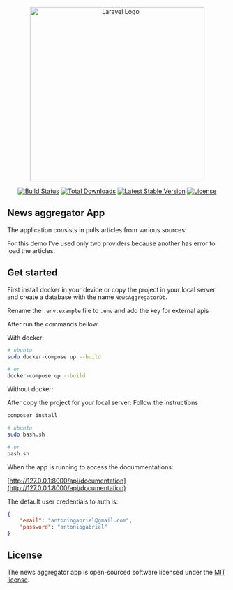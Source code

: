 <p align="center"><a href="https://laravel.com" target="_blank"><img src="https://raw.githubusercontent.com/laravel/art/master/logo-lockup/5%20SVG/2%20CMYK/1%20Full%20Color/laravel-logolockup-cmyk-red.svg" width="400" alt="Laravel Logo"></a></p>

<p align="center">
<a href="https://github.com/laravel/framework/actions"><img src="https://github.com/laravel/framework/workflows/tests/badge.svg" alt="Build Status"></a>
<a href="https://packagist.org/packages/laravel/framework"><img src="https://img.shields.io/packagist/dt/laravel/framework" alt="Total Downloads"></a>
<a href="https://packagist.org/packages/laravel/framework"><img src="https://img.shields.io/packagist/v/laravel/framework" alt="Latest Stable Version"></a>
<a href="https://packagist.org/packages/laravel/framework"><img src="https://img.shields.io/packagist/l/laravel/framework" alt="License"></a>
</p>

## News aggregator App

The application consists in pulls articles from various sources:

For this demo I've used only two providers because another has error to load the articles.

## Get started

First install docker in your device or copy the project in your local server and create a database with the name `NewsAggregatorDb`.

Rename the `.env.example` file to `.env` and add the key for external apis


After run the commands bellow.

With docker:
```bash
# ubuntu
sudo docker-compose up --build

# or
docker-compose up --build
```

Without docker:

After copy the project for your local server:
Follow the instructions

```bash
composer install

# ubuntu
sudo bash.sh

# or
bash.sh
```

When the app is running to access the docummentations:

[http://127.0.0.1:8000/api/documentation](http://127.0.0.1:8000/api/documentation)

The default user credentials to auth is:

```json
{
    "email": "antoniogabriel@gmail.com",
    "password": "antoniogabriel"
}
```

## License

The news aggregator app is open-sourced software licensed under the [MIT license](https://opensource.org/licenses/MIT).
